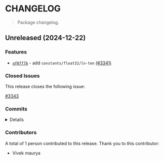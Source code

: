 # CHANGELOG

> Package changelog.

<section class="release" id="unreleased">

## Unreleased (2024-12-22)

<section class="features">

### Features

-   [`af07f7b`](https://github.com/stdlib-js/stdlib/commit/af07f7bfbb13427d6f02e40c04d3abe20aac8373) - add `constants/float32/ln-ten` [(#3341)](https://github.com/stdlib-js/stdlib/pull/3341)

</section>

<!-- /.features -->

<section class="issues">

### Closed Issues

This release closes the following issue:

[#3343](https://github.com/stdlib-js/stdlib/issues/3343)

</section>

<!-- /.issues -->

<section class="commits">

### Commits

<details>

-   [`af07f7b`](https://github.com/stdlib-js/stdlib/commit/af07f7bfbb13427d6f02e40c04d3abe20aac8373) - **feat:** add `constants/float32/ln-ten` [(#3341)](https://github.com/stdlib-js/stdlib/pull/3341) _(by Vivek maurya, stdlib-bot)_

</details>

</section>

<!-- /.commits -->

<section class="contributors">

### Contributors

A total of 1 person contributed to this release. Thank you to this contributor:

-   Vivek maurya

</section>

<!-- /.contributors -->

</section>

<!-- /.release -->

